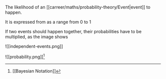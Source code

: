 The likelihood of an [[carreer/maths/probability-theory/Event|event]] to happen.

It is expressed from as a range from 0 to 1 

If two events should happen together, their probabilities have to be multiplied, as the image shows

![[independent-events.png]]

![[probability.png]][^1]

[^1]: [[Bayesian Notation]]